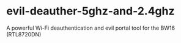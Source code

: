 # evil-deauther-5ghz-and-2.4ghz
A powerful Wi-Fi deauthentication and evil portal tool for the BW16 (RTL8720DN)
